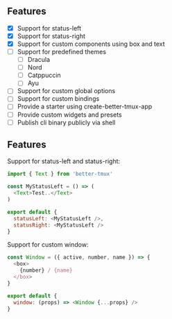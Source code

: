 ## Features

- [x] Support for status-left
- [x] Support for status-right
- [x] Support for custom components using box and text
- [ ] Support for predefined themes
    - [ ] Dracula
    - [ ] Nord
    - [ ] Catppuccin
    - [ ] Ayu
- [ ] Support for custom global options
- [ ] Support for custom bindings
- [ ] Provide a starter using create-better-tmux-app
- [ ] Provide custom widgets and presets
- [ ] Publish cli binary publicly via shell

## Features
Support for status-left and status-right:
```javascript
import { Text } from 'better-tmux'

const MyStatusLeft = () => (
  <Text>Test..</Text>
)

export default {
  statusLeft: <MyStatusLeft />,
  statusRight: <MyStatusLeft />
}
```

Support for custom window:
```javascript
const Window = ({ active, number, name }) => {
  <box>
    {number} / {name}
  </box>
}

export default {
  window: (props) => <Window {...props} />
}
```
